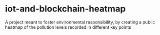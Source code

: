 # iot-and-blockchain-heatmap
A project meant to foster environmental responsibility, by creating a public heatmap of the pollution levels recorded in different key points

